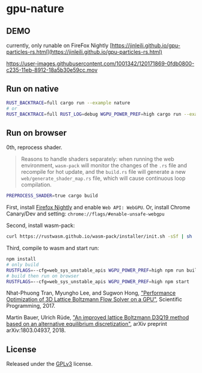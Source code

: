# gpu-nature

## DEMO

currently, only runable on FireFox Nightly
[https://jinleili.github.io/gpu-particles-rs.html](https://jinleili.github.io/gpu-particles-rs.html)

https://user-images.githubusercontent.com/1001342/120171869-0fdb0800-c235-11eb-8912-18a5b30e59cc.mov

## Run on native

```sh
RUST_BACKTRACE=full cargo run --example nature
# or
RUST_BACKTRACE=full RUST_LOG=debug WGPU_POWER_PREF=high cargo run --example nature
```

## Run on browser

0th, reprocess shader.

> Reasons to handle shaders separately: when running the web environment, `wasm-pack` will monitor the changes of the `.rs` file and recompile for hot update, and the `build.rs` file will generate a new `web/generate_shader_map.rs` file, which will cause continuous loop compilation.

```sh
PREPROCESS_SHADER=true cargo build
```

First, install [Firefox Nightly](https://www.mozilla.org/en-US/firefox/channel/desktop/#nightly) and enable `Web API: WebGPU`. Or, install Chrome Canary/Dev and setting: `chrome://flags/#enable-unsafe-webgpu`

Second, install wasm-pack:

```sh
curl https://rustwasm.github.io/wasm-pack/installer/init.sh -sSf | sh
```

Third, compile to wasm and start run:

```sh
npm install
# only build
RUSTFLAGS=--cfg=web_sys_unstable_apis WGPU_POWER_PREF=high npm run build
# build then run on browser
RUSTFLAGS=--cfg=web_sys_unstable_apis WGPU_POWER_PREF=high npm start
```

Nhat-Phuong Tran, Myungho Lee, and Sugwon Hong, ["Performance Optimization of 3D Lattice Boltzmann Flow Solver on a GPU"](https://www.hindawi.com/journals/sp/2017/1205892/), Scientific Programming, 2017.

Martin Bauer, Ulrich Rüde, ["An improved lattice Boltzmann D3Q19 method based on an alternative equilibrium discretization"](https://arxiv.org/pdf/1803.04937.pdf), arXiv preprint arXiv:1803.04937, 2018.


## License

Released under the [GPLv3](https://github.com/MixinNetwork/desktop-app/blob/master/LICENSE) license.